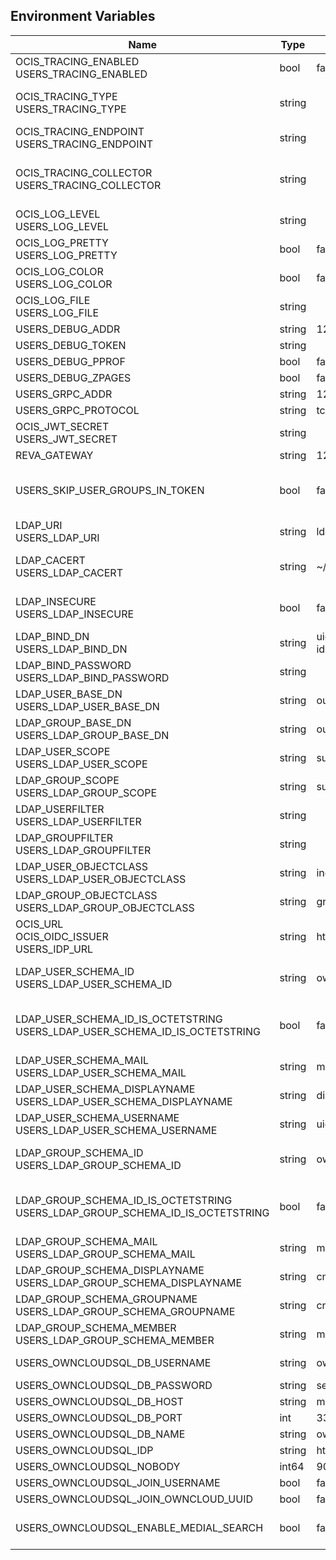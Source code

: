 ## Environment Variables

| Name | Type | Default Value | Description |
|------|------|---------------|-------------|
| OCIS_TRACING_ENABLED<br/>USERS_TRACING_ENABLED | bool | false | Activates tracing.|
| OCIS_TRACING_TYPE<br/>USERS_TRACING_TYPE | string |  | The sampler type: remote, const, probabilistic, ratelimiting (default remote). See also https://www.jaegertracing.io/docs/latest/sampling/.|
| OCIS_TRACING_ENDPOINT<br/>USERS_TRACING_ENDPOINT | string |  | The endpoint to the tracing collector.|
| OCIS_TRACING_COLLECTOR<br/>USERS_TRACING_COLLECTOR | string |  | The HTTP endpoint for sending spans directly to a collector, i.e. http://jaeger-collector:14268/api/traces. If specified, the tracing endpoint is ignored.|
| OCIS_LOG_LEVEL<br/>USERS_LOG_LEVEL | string |  | The log level.|
| OCIS_LOG_PRETTY<br/>USERS_LOG_PRETTY | bool | false | Activates pretty log output.|
| OCIS_LOG_COLOR<br/>USERS_LOG_COLOR | bool | false | Activates colorized log output.|
| OCIS_LOG_FILE<br/>USERS_LOG_FILE | string |  | The target log file.|
| USERS_DEBUG_ADDR | string | 127.0.0.1:9145 | |
| USERS_DEBUG_TOKEN | string |  | |
| USERS_DEBUG_PPROF | bool | false | |
| USERS_DEBUG_ZPAGES | bool | false | |
| USERS_GRPC_ADDR | string | 127.0.0.1:9144 | The address of the grpc service.|
| USERS_GRPC_PROTOCOL | string | tcp | The transport protocol of the grpc service.|
| OCIS_JWT_SECRET<br/>USERS_JWT_SECRET | string |  | |
| REVA_GATEWAY | string | 127.0.0.1:9142 | |
| USERS_SKIP_USER_GROUPS_IN_TOKEN | bool | false | Disables the encoding of the user's groupmember ships in the reva access token. To reduces token size, especially when users are members of a large number of groups.|
| LDAP_URI<br/>USERS_LDAP_URI | string | ldaps://localhost:9235 | URI of the LDAP Server to connect to. Supported URI schemes are 'ldaps://' and 'ldap://'|
| LDAP_CACERT<br/>USERS_LDAP_CACERT | string | ~/.ocis/idm/ldap.crt | Path to a CA certificate file for validating the LDAP server's TLS certificate. If empty the system default CA bundle will be used.|
| LDAP_INSECURE<br/>USERS_LDAP_INSECURE | bool | false | Disable TLS certificate validation for the LDAP connections. Do not set this in production environments.|
| LDAP_BIND_DN<br/>USERS_LDAP_BIND_DN | string | uid=reva,ou=sysusers,o=libregraph-idm | LDAP DN to use for simple bind authentication with the target LDAP server.|
| LDAP_BIND_PASSWORD<br/>USERS_LDAP_BIND_PASSWORD | string |  | Password to use for authenticating the 'bind_dn'.|
| LDAP_USER_BASE_DN<br/>USERS_LDAP_USER_BASE_DN | string | ou=users,o=libregraph-idm | Search base DN for looking up LDAP users.|
| LDAP_GROUP_BASE_DN<br/>USERS_LDAP_GROUP_BASE_DN | string | ou=groups,o=libregraph-idm | Search base DN for looking up LDAP groups.|
| LDAP_USER_SCOPE<br/>USERS_LDAP_USER_SCOPE | string | sub | LDAP search scope to use when looking up users ('base', 'one', 'sub').|
| LDAP_GROUP_SCOPE<br/>USERS_LDAP_GROUP_SCOPE | string | sub | LDAP search scope to use when looking up gruops ('base', 'one', 'sub').|
| LDAP_USERFILTER<br/>USERS_LDAP_USERFILTER | string |  | LDAP filter to add to the default filters for user search (e.g. '(objectclass=ownCloud)').|
| LDAP_GROUPFILTER<br/>USERS_LDAP_GROUPFILTER | string |  | LDAP filter to add to the default filters for group searches.|
| LDAP_USER_OBJECTCLASS<br/>USERS_LDAP_USER_OBJECTCLASS | string | inetOrgPerson | The object class to use for users in the default user search filter ('inetOrgPerson').|
| LDAP_GROUP_OBJECTCLASS<br/>USERS_LDAP_GROUP_OBJECTCLASS | string | groupOfNames | The object class to use for groups in the default group search filter ('groupOfNames'). |
| OCIS_URL<br/>OCIS_OIDC_ISSUER<br/>USERS_IDP_URL | string | https://localhost:9200 | The identity provider value to set in the userids of the CS3 user objects for users returned by this user provider.|
| LDAP_USER_SCHEMA_ID<br/>USERS_LDAP_USER_SCHEMA_ID | string | ownclouduuid | LDAP Attribute to use as the unique id for users. This should be a stable globally unique id (e.g. a UUID).|
| LDAP_USER_SCHEMA_ID_IS_OCTETSTRING<br/>USERS_LDAP_USER_SCHEMA_ID_IS_OCTETSTRING | bool | false | Set this to true if the defined 'id' attribute for users is of the 'OCTETSTRING' syntax. This is e.g. required when using the 'objectGUID' attribute of Active Directory for the user ids.|
| LDAP_USER_SCHEMA_MAIL<br/>USERS_LDAP_USER_SCHEMA_MAIL | string | mail | LDAP Attribute to use for the email address of users.|
| LDAP_USER_SCHEMA_DISPLAYNAME<br/>USERS_LDAP_USER_SCHEMA_DISPLAYNAME | string | displayname | LDAP Attribute to use for the displayname of users.|
| LDAP_USER_SCHEMA_USERNAME<br/>USERS_LDAP_USER_SCHEMA_USERNAME | string | uid | LDAP Attribute to use for username of users.|
| LDAP_GROUP_SCHEMA_ID<br/>USERS_LDAP_GROUP_SCHEMA_ID | string | ownclouduuid | LDAP Attribute to use as the unique id for groups. This should be a stable globally unique id (e.g. a UUID).|
| LDAP_GROUP_SCHEMA_ID_IS_OCTETSTRING<br/>USERS_LDAP_GROUP_SCHEMA_ID_IS_OCTETSTRING | bool | false | Set this to true if the defined 'id' attribute for groups is of the 'OCTETSTRING' syntax. This is e.g. required when using the 'objectGUID' attribute of Active Directory for the group ids.|
| LDAP_GROUP_SCHEMA_MAIL<br/>USERS_LDAP_GROUP_SCHEMA_MAIL | string | mail | LDAP Attribute to use for the email address of groups (can be empty).|
| LDAP_GROUP_SCHEMA_DISPLAYNAME<br/>USERS_LDAP_GROUP_SCHEMA_DISPLAYNAME | string | cn | LDAP Attribute to use for the displayname of groups (often the same as groupname attribute)|
| LDAP_GROUP_SCHEMA_GROUPNAME<br/>USERS_LDAP_GROUP_SCHEMA_GROUPNAME | string | cn | LDAP Attribute to use for the name of groups|
| LDAP_GROUP_SCHEMA_MEMBER<br/>USERS_LDAP_GROUP_SCHEMA_MEMBER | string | member | LDAP Attribute that is used for group members.|
| USERS_OWNCLOUDSQL_DB_USERNAME | string | owncloud | Database user to use for authenticating with the owncloud database.|
| USERS_OWNCLOUDSQL_DB_PASSWORD | string | secret | Password for the database user.|
| USERS_OWNCLOUDSQL_DB_HOST | string | mysql | Hostname of the database server.|
| USERS_OWNCLOUDSQL_DB_PORT | int | 3306 | Network port to use for the database connection.|
| USERS_OWNCLOUDSQL_DB_NAME | string | owncloud | Name of the owncloud database.|
| USERS_OWNCLOUDSQL_IDP | string | https://localhost:9200 | |
| USERS_OWNCLOUDSQL_NOBODY | int64 | 90 | |
| USERS_OWNCLOUDSQL_JOIN_USERNAME | bool | false | Join the user properties table to read usernames|
| USERS_OWNCLOUDSQL_JOIN_OWNCLOUD_UUID | bool | false | |
| USERS_OWNCLOUDSQL_ENABLE_MEDIAL_SEARCH | bool | false | Allow 'medial search' when searching for users instead of just doing a prefix search. (Allows finding 'Alice' when searching for 'lic'.)|